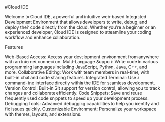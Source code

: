 #Cloud IDE

Welcome to Cloud IDE, a powerful and intuitive web-based Integrated Development Environment that allows developers to write, debug, and deploy their code directly from the cloud. Whether you’re a beginner or an experienced developer, Cloud IDE is designed to streamline your coding workflow and enhance collaboration.

Features

Web-Based Access: Access your development environment from anywhere with an internet connection.
Multi-Language Support: Write code in various programming languages including JavaScript, Python, Java, C++, and more.
Collaborative Editing: Work with team members in real-time, with built-in chat and code sharing features.
Integrated Terminal: Use a command-line interface directly within the IDE for seamless development.
Version Control: Built-in Git support for version control, allowing you to track changes and collaborate efficiently.
Code Snippets: Save and reuse frequently used code snippets to speed up your development process.
Debugging Tools: Advanced debugging capabilities to help you identify and fix issues quickly.
Customizable Environment: Personalize your workspace with themes, layouts, and extensions.
